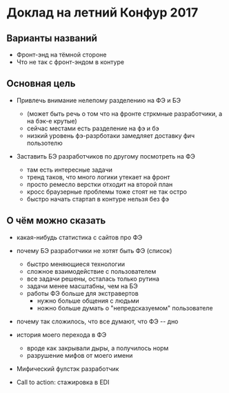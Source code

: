 # Доклад на летний Конфур 2017

## Варианты названий

* Фронт-энд на тёмной стороне
* Что не так с фронт-эндом в контуре

## Основная цель
* Привлечь внимание нелепому разделению на ФЭ и БЭ
    - (может быть речь о том что на фронте стркмные разработчики, а на бэк-е крутые)
    - сейчас местами есть разделение на фэ и бэ
    - низкий уровень фэ-разрботаки замедляет доставку фич пользотелю

* Заставить БЭ разработчиков по другому посмотреть на ФЭ
    - там есть интересные задачи
    - тренд таков, что много логики утекает на фронт
    - просто ремесло верстки отходит на второй план
    - кросс браузерные проблемы тоже стоят не так остро
    - быстро начать стартап в контуре нельзя без фэ

## О чём можно сказать
* какая-нибудь статистика с сайтов про ФЭ
* почему БЭ разработчики не хотят быть ФЭ (список)
    - быстро меняющиеся технологии
    - сложное взаимодействие с пользователем
    - все задачи решены, осталась только рутина
    - задачи менее масштабны, чем на БЭ
    - работы ФЭ больше для экстравертов
        - нужно больше общения с людьми
        - ножно больше думать о "непредсказуемом" пользователе

* почему так сложилось, что все думают, что ФЭ -- дно 
* история моего перехода в ФЭ
    - вроде как закрывали дыры, а получилось норм
    - разрушение мифов от моего имени
* Мифический фулстэк разработчик
* Call to action: стажировка в EDI
